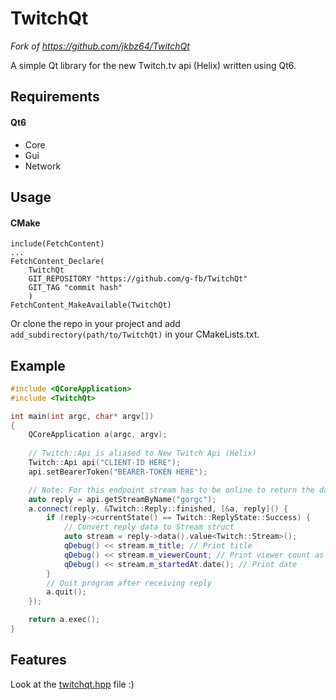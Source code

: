 <!--
SPDX-FileCopyrightText: 2018 Kamil Jakubus

SPDX-License-Identifier: MIT
-->

# TwitchQt

_Fork of https://github.com/jkbz64/TwitchQt_

A simple Qt library for the new Twitch.tv api (Helix) written using Qt6.

## Requirements
#### Qt6
- Core
- Gui
- Network

## Usage
#### CMake
```
include(FetchContent)
...
FetchContent_Declare(
    TwitchQt
    GIT_REPOSITORY "https://github.com/g-fb/TwitchQt"
    GIT_TAG "commit hash"
    )
FetchContent_MakeAvailable(TwitchQt)
```
Or clone the repo in your project and add `add_subdirectory(path/to/TwitchQt)` in your CMakeLists.txt.

## Example
```cpp
#include <QCoreApplication>
#include <TwitchQt>

int main(int argc, char* argv[])
{
    QCoreApplication a(argc, argv);
    
    // Twitch::Api is aliased to New Twitch Api (Helix)
    Twitch::Api api("CLIENT-ID HERE");
    api.setBearerToken("BEARER-TOKEN HERE");

    // Note: For this endpoint stream has to be online to return the data! 
    auto reply = api.getStreamByName("gorgc");
    a.connect(reply, &Twitch::Reply::finished, [&a, reply]() {
        if (reply->currentState() == Twitch::ReplyState::Success) {
            // Convert reply data to Stream struct
            auto stream = reply->data().value<Twitch::Stream>();
            qDebug() << stream.m_title; // Print title
            qDebug() << stream.m_viewerCount; // Print viewer count as int
            qDebug() << stream.m_startedAt.date(); // Print date
        }
        // Quit program after receiving reply
        a.quit();
    });

    return a.exec();
}

```

## Features
Look at the [twitchqt.hpp](src/twitchqt.hpp) file :)
